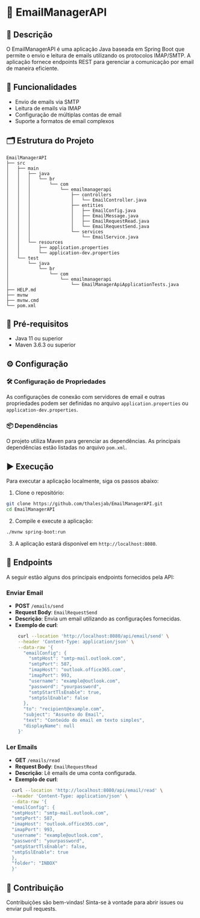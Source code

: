 # 📧 EmailManagerAPI

## 📝 Descrição
O EmailManagerAPI é uma aplicação Java baseada em Spring Boot que permite o envio e leitura de emails utilizando os protocolos IMAP/SMTP. A aplicação fornece endpoints REST para gerenciar a comunicação por email de maneira eficiente.

## 🔧 Funcionalidades
- Envio de emails via SMTP
- Leitura de emails via IMAP
- Configuração de múltiplas contas de email
- Suporte a formatos de email complexos

## 🗂️ Estrutura do Projeto
```plaintext
EmailManagerAPI
├── src
│   ├── main
│   │   ├── java
│   │   │   └── br
│   │   │       └── com
│   │   │           └── emailmanagerapi
│   │   │               ├── controllers
│   │   │               │   └── EmailController.java
│   │   │               ├── entities
│   │   │               │   ├── EmailConfig.java
│   │   │               │   ├── EmailMessage.java
│   │   │               │   ├── EmailRequestRead.java
│   │   │               │   └── EmailRequestSend.java
│   │   │               └── services
│   │   │                   └── EmailService.java
│   │   └── resources
│   │       ├── application.properties
│   │       └── application-dev.properties
│   └── test
│       └── java
│           └── br
│               └── com
│                   └── emailmanagerapi
│                       └── EmailManagerApiApplicationTests.java
├── HELP.md
├── mvnw
├── mvnw.cmd
└── pom.xml
```

## 🚀 Pré-requisitos
- Java 11 ou superior
- Maven 3.6.3 ou superior

## ⚙️ Configuração
### 🛠️ Configuração de Propriedades
As configurações de conexão com servidores de email e outras propriedades podem ser definidas no arquivo `application.properties` ou `application-dev.properties`.

### 📦 Dependências
O projeto utiliza Maven para gerenciar as dependências. As principais dependências estão listadas no arquivo `pom.xml`.

## ▶️ Execução
Para executar a aplicação localmente, siga os passos abaixo:

1. Clone o repositório:
```sh
git clone https://github.com/thalesjab/EmailManagerAPI.git
cd EmailManagerAPI
```

2. Compile e execute a aplicação:
```sh
./mvnw spring-boot:run
```

3. A aplicação estará disponível em `http://localhost:8080`.

## 🔗 Endpoints
A seguir estão alguns dos principais endpoints fornecidos pela API:

### **Enviar Email**
- **POST** `/emails/send`
- **Request Body**: `EmailRequestSend`
- **Descrição**: Envia um email utilizando as configurações fornecidas.
- **Exemplo de curl**:
  ```sh
   curl --location 'http://localhost:8080/api/email/send' \
   --header 'Content-Type: application/json' \
   --data-raw '{
     "emailConfig": {
       "smtpHost": "smtp-mail.outlook.com",
       "smtpPort": 587,
       "imapHost": "outlook.office365.com",
       "imapPort": 993,
       "username": "example@outlook.com",
       "password": "yourpassword",
       "smtpStartTlsEnable": true,
       "smtpSslEnable": false
     },
     "to": "recipient@example.com",
     "subject": "Assunto do Email",
     "text": "Conteúdo do email em texto simples",
     "displayName": null
   }'
  ```

### **Ler Emails**
- **GET** `/emails/read`
- **Request Body**: `EmailRequestRead`
- **Descrição**: Lê emails de uma conta configurada.
- **Exemplo de curl**:
```sh
  curl --location 'http://localhost:8080/api/email/read' \
  --header 'Content-Type: application/json' \
  --data-raw '{
  "emailConfig": {
  "smtpHost": "smtp-mail.outlook.com",
  "smtpPort": 587,
  "imapHost": "outlook.office365.com",
  "imapPort": 993,
  "username": "example@outlook.com",
  "password": "yourpassword",
  "smtpStartTlsEnable": false,
  "smtpSslEnable": true
  },
  "folder": "INBOX"
  }'
  ```

## 🤝 Contribuição
Contribuições são bem-vindas! Sinta-se à vontade para abrir issues ou enviar pull requests.

